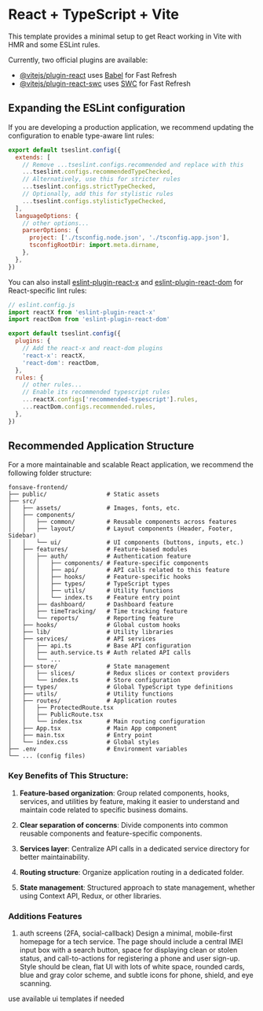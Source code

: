 # React + TypeScript + Vite

This template provides a minimal setup to get React working in Vite with HMR and some ESLint rules.

Currently, two official plugins are available:

- [@vitejs/plugin-react](https://github.com/vitejs/vite-plugin-react/blob/main/packages/plugin-react) uses [Babel](https://babeljs.io/) for Fast Refresh
- [@vitejs/plugin-react-swc](https://github.com/vitejs/vite-plugin-react/blob/main/packages/plugin-react-swc) uses [SWC](https://swc.rs/) for Fast Refresh

## Expanding the ESLint configuration

If you are developing a production application, we recommend updating the configuration to enable type-aware lint rules:

```js
export default tseslint.config({
  extends: [
    // Remove ...tseslint.configs.recommended and replace with this
    ...tseslint.configs.recommendedTypeChecked,
    // Alternatively, use this for stricter rules
    ...tseslint.configs.strictTypeChecked,
    // Optionally, add this for stylistic rules
    ...tseslint.configs.stylisticTypeChecked,
  ],
  languageOptions: {
    // other options...
    parserOptions: {
      project: ['./tsconfig.node.json', './tsconfig.app.json'],
      tsconfigRootDir: import.meta.dirname,
    },
  },
})
```

You can also install [eslint-plugin-react-x](https://github.com/Rel1cx/eslint-react/tree/main/packages/plugins/eslint-plugin-react-x) and [eslint-plugin-react-dom](https://github.com/Rel1cx/eslint-react/tree/main/packages/plugins/eslint-plugin-react-dom) for React-specific lint rules:

```js
// eslint.config.js
import reactX from 'eslint-plugin-react-x'
import reactDom from 'eslint-plugin-react-dom'

export default tseslint.config({
  plugins: {
    // Add the react-x and react-dom plugins
    'react-x': reactX,
    'react-dom': reactDom,
  },
  rules: {
    // other rules...
    // Enable its recommended typescript rules
    ...reactX.configs['recommended-typescript'].rules,
    ...reactDom.configs.recommended.rules,
  },
})
```

## Recommended Application Structure

For a more maintainable and scalable React application, we recommend the following folder structure:

```
fonsave-frontend/
├── public/                 # Static assets
├── src/
│   ├── assets/             # Images, fonts, etc.
│   ├── components/
│   │   ├── common/         # Reusable components across features
│   │   ├── layout/         # Layout components (Header, Footer, Sidebar)
│   │   └── ui/             # UI components (buttons, inputs, etc.)
│   ├── features/           # Feature-based modules
│   │   ├── auth/           # Authentication feature
│   │   │   ├── components/ # Feature-specific components
│   │   │   ├── api/        # API calls related to this feature
│   │   │   ├── hooks/      # Feature-specific hooks
│   │   │   ├── types/      # TypeScript types
│   │   │   ├── utils/      # Utility functions
│   │   │   └── index.ts    # Feature entry point
│   │   ├── dashboard/      # Dashboard feature
│   │   ├── timeTracking/   # Time tracking feature
│   │   └── reports/        # Reporting feature
│   ├── hooks/              # Global custom hooks
│   ├── lib/                # Utility libraries
│   ├── services/           # API services
│   │   ├── api.ts          # Base API configuration
│   │   ├── auth.service.ts # Auth related API calls
│   │   └── ...
│   ├── store/              # State management
│   │   ├── slices/         # Redux slices or context providers
│   │   └── index.ts        # Store configuration
│   ├── types/              # Global TypeScript type definitions
│   ├── utils/              # Utility functions
│   ├── routes/             # Application routes
│   │   ├── ProtectedRoute.tsx
│   │   ├── PublicRoute.tsx
│   │   └── index.tsx       # Main routing configuration
│   ├── App.tsx             # Main App component
│   ├── main.tsx            # Entry point
│   └── index.css           # Global styles
├── .env                    # Environment variables
└── ... (config files)
```

### Key Benefits of This Structure:

1. **Feature-based organization**: Group related components, hooks, services, and utilities by feature, making it easier to understand and maintain code related to specific business domains.

2. **Clear separation of concerns**: Divide components into common reusable components and feature-specific components.

3. **Services layer**: Centralize API calls in a dedicated service directory for better maintainability.

4. **Routing structure**: Organize application routing in a dedicated folder.

5. **State management**: Structured approach to state management, whether using Context API, Redux, or other libraries.



### Additions Features
1. auth screens (2FA, social-callback)
Design a minimal, mobile-first homepage for a tech service. The page should include a central IMEI input box with a search button, space for displaying clean or stolen status, and call-to-actions for registering a phone and user sign-up. Style should be clean, flat UI with lots of white space, rounded cards, blue and gray color scheme, and subtle icons for phone, shield, and eye scanning.

use available ui templates if needed